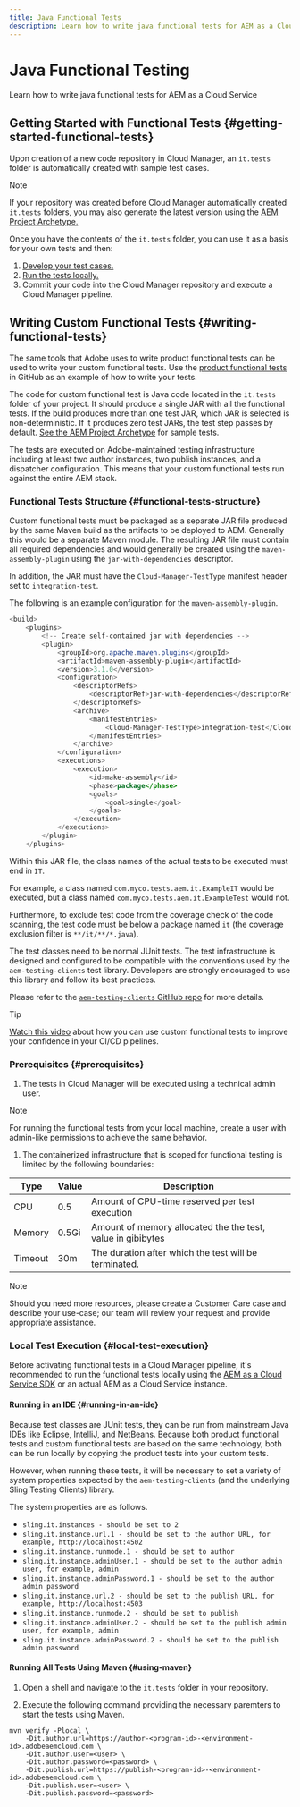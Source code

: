 ```yaml
---
title: Java Functional Tests
description: Learn how to write java functional tests for AEM as a Cloud Service
---
```

# Java Functional Testing

Learn how to write java functional tests for AEM as a Cloud Service

## Getting Started with Functional Tests {#getting-started-functional-tests}

Upon creation of a new code repository in Cloud Manager, an `it.tests` folder is automatically created with sample test cases.

>[!NOTE]
>
>If your repository was created before Cloud Manager automatically created `it.tests` folders, you may also generate the latest version using the [AEM Project Archetype.](https://github.com/adobe/aem-project-archetype/tree/master/src/main/archetype/it.tests)

Once you have the contents of the `it.tests` folder, you can use it as a basis for your own tests and then:

1. [Develop your test cases.](#writing-functional-tests)
1. [Run the tests locally.](#local-test-execution)
1. Commit your code into the Cloud Manager repository and execute a Cloud Manager pipeline.

## Writing Custom Functional Tests {#writing-functional-tests}

The same tools that Adobe uses to write product functional tests can be used to write your custom functional tests. Use the [product functional tests](https://github.com/adobe/aem-test-samples/tree/aem-cloud/smoke) in GitHub as an example of how to write your tests.

The code for custom functional test is Java code located in the `it.tests` folder of your project. It should produce a single JAR with all the functional tests. If the build produces more than one test JAR, which JAR is selected is non-deterministic. If it produces zero test JARs, the test step passes by default. [See the AEM Project Archetype](https://github.com/adobe/aem-project-archetype/tree/develop/src/main/archetype/it.tests) for sample tests.

The tests are executed on Adobe-maintained testing infrastructure including at least two author instances, two publish instances, and a dispatcher configuration. This means that your custom functional tests run against the entire AEM stack.

### Functional Tests Structure {#functional-tests-structure}

 Custom functional tests must be packaged as a separate JAR file produced by the same Maven build as the artifacts to be deployed to AEM. Generally this would be a separate Maven module. The resulting JAR file must contain all required dependencies and would generally be created using the `maven-assembly-plugin` using the `jar-with-dependencies` descriptor.

In addition, the JAR must have the `Cloud-Manager-TestType` manifest header set to `integration-test`.

The following is an example configuration for the `maven-assembly-plugin`.

```java
<build>
    <plugins>
        <!-- Create self-contained jar with dependencies -->
        <plugin>
            <groupId>org.apache.maven.plugins</groupId>
            <artifactId>maven-assembly-plugin</artifactId>
            <version>3.1.0</version>
            <configuration>
                <descriptorRefs>
                    <descriptorRef>jar-with-dependencies</descriptorRef>
                </descriptorRefs>
                <archive>
                    <manifestEntries>
                        <Cloud-Manager-TestType>integration-test</Cloud-Manager-TestType>
                    </manifestEntries>
                </archive>
            </configuration>
            <executions>
                <execution>
                    <id>make-assembly</id>
                    <phase>package</phase>
                    <goals>
                        <goal>single</goal>
                    </goals>
                </execution>
            </executions>
        </plugin>
    </plugins>
```

Within this JAR file, the class names of the actual tests to be executed must end in `IT`.

For example, a class named `com.myco.tests.aem.it.ExampleIT` would be executed, but a class named `com.myco.tests.aem.it.ExampleTest` would not.

Furthermore, to exclude test code from the coverage check of the code scanning, the test code must be below a package named `it` (the coverage exclusion filter is `**/it/**/*.java`).

The test classes need to be normal JUnit tests. The test infrastructure is designed and configured to be compatible with the conventions used by the `aem-testing-clients` test library. Developers are strongly encouraged to use this library and follow its best practices.

Please refer to the [`aem-testing-clients` GitHub repo](https://github.com/adobe/aem-testing-clients) for more details.

>[!TIP]
>
>[Watch this video](https://www.youtube.com/watch?v=yJX6r3xRLHU) about how you can use custom functional tests to improve your confidence in your CI/CD pipelines.

### Prerequisites {#prerequisites}

1. The tests in Cloud Manager will be executed using a technical admin user.
>[!NOTE]
>
>For running the functional tests from your local machine, create a user with admin-like permissions to achieve the same behavior.

1. The containerized infrastructure that is scoped for functional testing is limited by the following boundaries:


| Type    | Value | Description                                                 |
|---------|-------|-------------------------------------------------------------|
| CPU     | 0.5   | Amount of CPU-time reserved per test execution              |
| Memory  | 0.5Gi | Amount of memory allocated the the test, value in gibibytes |
| Timeout | 30m   | The duration after which the test will be terminated.       |

>[!NOTE]
>
> Should you need more resources, please create a Customer Care case and describe your use-case; our team will review your request and provide appropriate assistance.
    

### Local Test Execution {#local-test-execution}

Before activating functional tests in a Cloud Manager pipeline, it's recommended to run the functional tests locally using the [AEM as a Cloud Service SDK](/help/implementing/developing/introduction/aem-as-a-cloud-service-sdk.md) or an actual AEM as a Cloud Service instance.

#### Running in an IDE {#running-in-an-ide}

Because test classes are JUnit tests, they can be run from mainstream Java IDEs like Eclipse, IntelliJ, and NetBeans. Because both product functional tests and custom functional tests are based on the same technology, both can be run locally by copying the product tests into your custom tests.

However, when running these tests, it will be necessary to set a variety of system properties expected by the `aem-testing-clients` (and the underlying Sling Testing Clients) library.

The system properties are as follows.

* `sling.it.instances - should be set to 2`
* `sling.it.instance.url.1 - should be set to the author URL, for example, http://localhost:4502`
* `sling.it.instance.runmode.1 - should be set to author`
* `sling.it.instance.adminUser.1 - should be set to the author admin user, for example, admin`
* `sling.it.instance.adminPassword.1 - should be set to the author admin password`
* `sling.it.instance.url.2 - should be set to the publish URL, for example, http://localhost:4503`
* `sling.it.instance.runmode.2 - should be set to publish`
* `sling.it.instance.adminUser.2 - should be set to the publish admin user, for example, admin`
* `sling.it.instance.adminPassword.2 - should be set to the publish admin password`

#### Running All Tests Using Maven {#using-maven}

1. Open a shell and navigate to the `it.tests` folder in your repository.

1. Execute the following command providing the necessary paremters to start the tests using Maven.

```shell
mvn verify -Plocal \
    -Dit.author.url=https://author-<program-id>-<environment-id>.adobeaemcloud.com \
    -Dit.author.user=<user> \
    -Dit.author.password=<password> \
    -Dit.publish.url=https://publish-<program-id>-<environment-id>.adobeaemcloud.com \
    -Dit.publish.user=<user> \
    -Dit.publish.password=<password>
```
